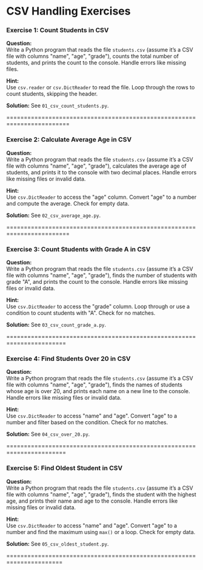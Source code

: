 # CSV Handling Exercises

### Exercise 1: Count Students in CSV
**Question:**  
Write a Python program that reads the file `students.csv` (assume it’s a CSV file with columns "name", "age", "grade"), counts the total number of students, and prints the count to the console. Handle errors like missing files.

**Hint:**  
Use `csv.reader` or `csv.DictReader` to read the file. Loop through the rows to count students, skipping the header.

**Solution:** See `01_csv_count_students.py`.

========================================================================

### Exercise 2: Calculate Average Age in CSV
**Question:**  
Write a Python program that reads the file `students.csv` (assume it’s a CSV file with columns "name", "age", "grade"), calculates the average age of students, and prints it to the console with two decimal places. Handle errors like missing files or invalid data.

**Hint:**  
Use `csv.DictReader` to access the "age" column. Convert "age" to a number and compute the average. Check for empty data.

**Solution:** See `02_csv_average_age.py`.

========================================================================

### Exercise 3: Count Students with Grade A in CSV
**Question:**  
Write a Python program that reads the file `students.csv` (assume it’s a CSV file with columns "name", "age", "grade"), finds the number of students with grade "A", and prints the count to the console. Handle errors like missing files or invalid data.

**Hint:**  
Use `csv.DictReader` to access the "grade" column. Loop through or use a condition to count students with "A". Check for no matches.

**Solution:** See `03_csv_count_grade_a.py`.

=======================================================================

### Exercise 4: Find Students Over 20 in CSV
**Question:**  
Write a Python program that reads the file `students.csv` (assume it’s a CSV file with columns "name", "age", "grade"), finds the names of students whose age is over 20, and prints each name on a new line to the console. Handle errors like missing files or invalid data.

**Hint:**  
Use `csv.DictReader` to access "name" and "age". Convert "age" to a number and filter based on the condition. Check for no matches.

**Solution:** See `04_csv_over_20.py`.

=======================================================================

### Exercise 5: Find Oldest Student in CSV
**Question:**  
Write a Python program that reads the file `students.csv` (assume it’s a CSV file with columns "name", "age", "grade"), finds the student with the highest age, and prints their name and age to the console. Handle errors like missing files or invalid data.

**Hint:**  
Use `csv.DictReader` to access "name" and "age". Convert "age" to a number and find the maximum using `max()` or a loop. Check for empty data.

**Solution:** See `05_csv_oldest_student.py`.

======================================================================
